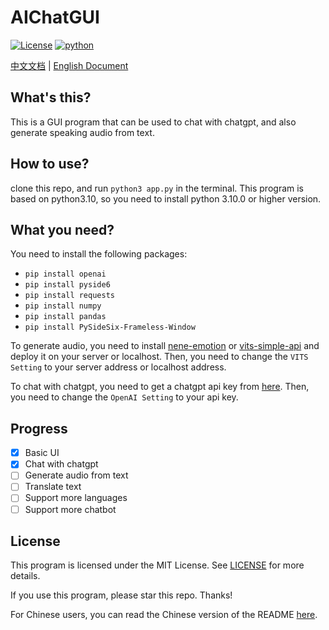# AIChatGUI
[![License](https://img.shields.io/badge/license-MIT-green)](LICENSE)
[![python](https://img.shields.io/badge/python-3.10%2B-green)](https://www.python.org/)

[中文文档](README_zh.md) | [English Document](README.md)
## What's this?
This is a GUI program that can be used to chat with chatgpt, and also generate speaking audio from text.
## How to use?
clone this repo, and run `python3 app.py` in the terminal. This program is based on python3.10, so you need to install python 3.10.0 or higher version.
## What you need?
You need to install the following packages:
- `pip install openai`
- `pip install pyside6`
- `pip install requests`
- `pip install numpy`
- `pip install pandas`
- `pip install PySideSix-Frameless-Window`

To generate audio, you need to install [nene-emotion](https://huggingface.co/spaces/innnky/nene-emotion/tree/main) or [vits-simple-api](https://github.com/Artrajz/vits-simple-api) and deploy it on your server or localhost. Then, you need to change the `VITS Setting` to your server address or localhost address.

To chat with chatgpt, you need to get a chatgpt api key from [here](https://api.chatgpt.com/). Then, you need to change the `OpenAI Setting` to your api key.
## Progress
- [x] Basic UI
- [x] Chat with chatgpt
- [ ] Generate audio from text
- [ ] Translate text
- [ ] Support more languages
- [ ] Support more chatbot
## License
This program is licensed under the MIT License. See [LICENSE](LICENSE) for more details.

If you use this program, please star this repo. Thanks!

For Chinese users, you can read the Chinese version of the README [here](README_zh.md).
